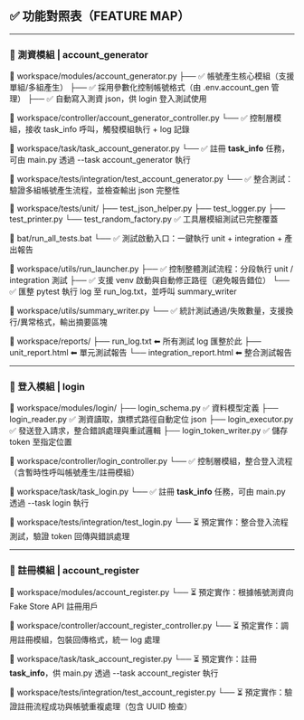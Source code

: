 ## ✅ 功能對照表（FEATURE MAP）

---

### 🔹 測資模組 | account_generator

📁 workspace/modules/account_generator.py
├── ✅ 帳號產生核心模組（支援單組/多組產生）
├── ✅ 採用參數化控制帳號格式（由 .env.account_gen 管理）
├── ✅ 自動寫入測資 json，供 login 登入測試使用

📁 workspace/controller/account_generator_controller.py
└── ✅ 控制層模組，接收 task_info 呼叫，觸發模組執行 + log 記錄

📁 workspace/task/task_account_generator.py
└── ✅ 註冊 __task_info__ 任務，可由 main.py 透過 --task account_generator 執行

📁 workspace/tests/integration/test_account_generator.py
└── ✅ 整合測試：驗證多組帳號產生流程，並檢查輸出 json 完整性

📁 workspace/tests/unit/
├── test_json_helper.py
├── test_logger.py
├── test_printer.py
└── test_random_factory.py
    ✅ 工具層模組測試已完整覆蓋

📁 bat/run_all_tests.bat
└── ✅ 測試啟動入口：一鍵執行 unit + integration + 產出報告

📁 workspace/utils/run_launcher.py
├── ✅ 控制整體測試流程：分段執行 unit / integration 測試
├── ✅ 支援 venv 啟動與自動修正路徑（避免報告錯位）
└── ✅ 匯整 pytest 執行 log 至 run_log.txt，並呼叫 summary_writer

📁 workspace/utils/summary_writer.py
└── ✅ 統計測試通過/失敗數量，支援換行/異常格式，輸出摘要區塊

📁 workspace/reports/
├── run_log.txt       ⬅ 所有測試 log 匯整於此
├── unit_report.html  ⬅ 單元測試報告
└── integration_report.html ⬅ 整合測試報告

---

### 🔹 登入模組 | login

📁 workspace/modules/login/
├── login_schema.py       ✅ 資料模型定義
├── login_reader.py       ✅ 測資讀取，旗標式路徑自動定位 json
├── login_executor.py     ✅ 發送登入請求，整合錯誤處理與重試邏輯
├── login_token_writer.py ✅ 儲存 token 至指定位置

📁 workspace/controller/login_controller.py
└── ✅ 控制層模組，整合登入流程（含暫時性呼叫帳號產生/註冊模組）

📁 workspace/task/task_login.py
└── ✅ 註冊 __task_info__ 任務，可由 main.py 透過 --task login 執行

📁 workspace/tests/integration/test_login.py
└── ⏳ 預定實作：整合登入流程測試，驗證 token 回傳與錯誤處理

---

### 🔹 註冊模組 | account_register

📁 workspace/modules/account_register.py
└── ⏳ 預定實作：根據帳號測資向 Fake Store API 註冊用戶

📁 workspace/controller/account_register_controller.py
└── ⏳ 預定實作：調用註冊模組，包裝回傳格式，統一 log 處理

📁 workspace/task/task_account_register.py
└── ⏳ 預定實作：註冊 __task_info__，供 main.py 透過 --task account_register 執行

📁 workspace/tests/integration/test_account_register.py
└── ⏳ 預定實作：驗證註冊流程成功與帳號重複處理（包含 UUID 檢查）
